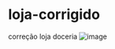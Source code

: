 # loja-corrigido
correção loja doceria
![image](https://user-images.githubusercontent.com/72118415/117869871-b7d26680-b271-11eb-92f9-66d528d80b5d.png)


